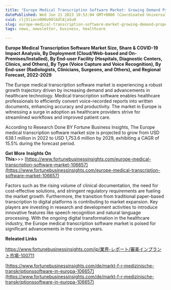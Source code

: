 ```yaml
---
title: "Europe Medical Transcription Software Market: Growing Demand Propels"
datePublished: Wed Jun 21 2023 10:53:04 GMT+0000 (Coordinated Universal Time)
cuid: clj5liocn000v09lbdl8ja5u0
slug: europe-medical-transcription-software-market-growing-demand-propels
tags: news, newsletter, business, healthcare

---
```


**Europe Medical Transcription Software Market Size, Share & COVID-19 Impact Analysis, By Deployment (Cloud/Web-based and On-Premises/Installed), By End-user Facility (Hospitals, Diagnostic Centers, Clinics, and Others), By Type (Voice Capture and Voice Recognition), By End-user (Radiologists, Clinicians, Surgeons, and Others), and Regional Forecast, 2022-2029**  

The Europe medical transcription software market is experiencing a robust growth trajectory driven by increasing demand and advancements in healthcare technology. Medical transcription software enables healthcare professionals to efficiently convert voice-recorded reports into written documents, enhancing accuracy and productivity. The market in Europe is witnessing a surge in adoption as healthcare providers strive for streamlined workflows and improved patient care.

According to Research Done BY Fortune Business Insights, The Europe medical transcription software market size is projected to grow from USD 638.1 million in 2022 to USD 1,753.6 million by 2029, exhibiting a CAGR of 15.5% during the forecast period.

𝐆𝐞𝐭 𝐌𝐨𝐫𝐞 𝐈𝐧𝐬𝐢𝐠𝐡𝐭𝐬 𝐎𝐧 𝐓𝐡𝐢𝐬&gt;&gt;&gt; [https://www.fortunebusinessinsights.com/europe-medical-transcription-software-market-106657](https://www.fortunebusinessinsights.com/europe-medical-transcription-software-market-106657)

Factors such as the rising volume of clinical documentation, the need for cost-effective solutions, and stringent regulatory requirements are fueling the market growth. Furthermore, the transition from traditional paper-based transcription to digital platforms is contributing to market expansion. Key players are investing in research and development activities to introduce innovative features like speech recognition and natural language processing. With the ongoing digital transformation in the healthcare industry, the Europe medical transcription software market is poised for significant advancements in the coming years.

**Releated Links**

[https://www.fortunebusinessinsights.com/jp/業界-レポート/審美インプラント市場-100711  
](https://www.fortunebusinessinsights.com/jp/業界-レポート/審美インプラント市場-100711￼)

[https://www.fortunebusinessinsights.com/de/markt-f-r-medizinische-transkriptionssoftware-in-europa-106657](https://www.fortunebusinessinsights.com/de/markt-f-r-medizinische-transkriptionssoftware-in-europa-106657)